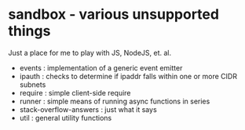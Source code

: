 sandbox - various unsupported things
=======

Just a place for me to play with JS, NodeJS, et. al.

- events : implementation of a generic event emitter
- ipauth : checks to determine if ipaddr falls within one or more CIDR subnets 
- require : simple client-side require
- runner : simple means of running async functions in series 
- stack-overflow-answers : just what it says
- util : general utility functions
